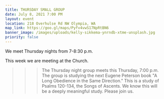 ```yaml
---
title: THURSDAY SMALL GROUP
date: July 8, 2021 7:00 PM
layout: event
location: 218 Overhulse Rd NW Olympia, WA
map_link: https://goo.gl/maps/Pyfv4vwS17NpRtBN6
banner_image: /images/uploads/kelly-sikkema-ynrndb-xtme-unsplash.jpg
priority: false
---
```

We meet Thursday nights from 7-8:30 p.m.

This week we are meeting at the Church.



> > > The Thursday night group meets this Thursday, 7:00 p.m. The group is studying the next Eugene Peterson book "A Long Obedience in the Same Direction." This is a study of Psalms 120-134, the Songs of Ascents. We know this will be a deeply meaningful study. Please join us.